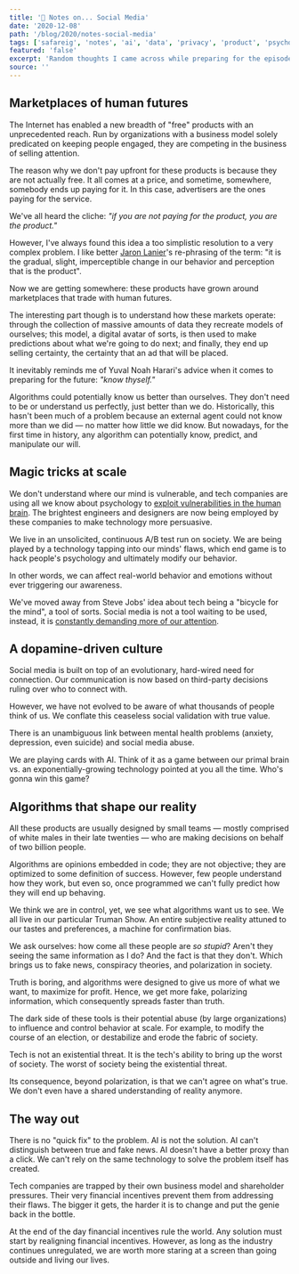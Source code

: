 ```yaml
---
title: '📒 Notes on... Social Media'
date: '2020-12-08'
path: '/blog/2020/notes-social-media'
tags: ['safareig', 'notes', 'ai', 'data', 'privacy', 'product', 'psychology']
featured: 'false'
excerpt: 'Random thoughts I came across while preparing for the episode 13 of Safareig.'
source: ''
---
```


## Marketplaces of human futures

The Internet has enabled a new breadth of "free" products with an unprecedented reach. Run by organizations with a business model solely predicated on keeping people engaged, they are competing in the business of selling attention.

The reason why we don't pay upfront for these products is because they are not actually free. It all comes at a price, and sometime, somewhere, somebody ends up paying for it. In this case, advertisers are the ones paying for the service.

We've all heard the cliche: _"if you are not paying for the product, you are the product."_

However, I've always found this idea a too simplistic resolution to a very complex problem. I like better [Jaron Lanier](https://en.wikipedia.org/wiki/Jaron_Lanier)'s re-phrasing of the term: "it is the gradual, slight, imperceptible change in our behavior and perception that is the product".

Now we are getting somewhere: these products have grown around marketplaces that trade with human futures.

The interesting part though is to understand how these markets operate: through the collection of massive amounts of data they recreate models of ourselves; this model, a digital avatar of sorts, is then used to make predictions about what we're going to do next; and finally, they end up selling certainty, the certainty that an ad that will be placed.

It inevitably reminds me of Yuval Noah Harari's advice when it comes to preparing for the future: _"know thyself."_

Algorithms could potentially know us better than ourselves. They don't need to be or understand us perfectly, just better than we do. Historically, this hasn't been much of a problem because an external agent could not know more than we did — no matter how little we did know. But nowadays, for the first time in history, any algorithm can potentially know, predict, and manipulate our will.

## Magic tricks at scale

We don't understand where our mind is vulnerable, and tech companies are using all we know about psychology to [exploit vulnerabilities in the human brain](/blog/2020/hooked). The brightest engineers and designers are now being employed by these companies to make technology more persuasive.

We live in an unsolicited, continuous A/B test run on society. We are being played by a technology tapping into our minds' flaws, which end game is to hack people's psychology and ultimately modify our behavior.

In other words, we can affect real-world behavior and emotions without ever triggering our awareness.

We've moved away from Steve Jobs' idea about tech being a "bicycle for the mind", a tool of sorts. Social media is not a tool waiting to be used, instead, it is [constantly demanding more of our attention](/blog/2019/attention-deprived).

## A dopamine-driven culture

Social media is built on top of an evolutionary, hard-wired need for connection. Our communication is now based on third-party decisions ruling over who to connect with.

However, we have not evolved to be aware of what thousands of people think of us. We conflate this ceaseless social validation with true value.

There is an unambiguous link between mental health problems (anxiety, depression, even suicide) and social media abuse.

We are playing cards with AI. Think of it as a game between our primal brain vs. an exponentially-growing technology pointed at you all the time. Who's gonna win this game?

## Algorithms that shape our reality

All these products are usually designed by small teams — mostly comprised of white males in their late twenties — who are making decisions on behalf of two billion people.

Algorithms are opinions embedded in code; they are not objective; they are optimized to some definition of success. However, few people understand how they work, but even so, once programmed we can't fully predict how they will end up behaving.

We think we are in control, yet, we see what algorithms want us to see. We all live in our particular Truman Show. An entire subjective reality attuned to our tastes and preferences, a machine for confirmation bias.

We ask ourselves: how come all these people are _so stupid_? Aren't they seeing the same information as I do? And the fact is that they don't. Which brings us to fake news, conspiracy theories, and polarization in society.

Truth is boring, and algorithms were designed to give us more of what we want, to maximize for profit. Hence, we get more fake, polarizing information, which consequently spreads faster than truth.

The dark side of these tools is their potential abuse (by large organizations) to influence and control behavior at scale. For example, to modify the course of an election, or destabilize and erode the fabric of society.

Tech is not an existential threat. It is the tech's ability to bring up the worst of society. The worst of society being the existential threat.

Its consequence, beyond polarization, is that we can't agree on what's true. We don't even have a shared understanding of reality anymore.

## The way out

There is no "quick fix" to the problem. AI is not the solution. AI can't distinguish between true and fake news. AI doesn't have a better proxy than a click. We can't rely on the same technology to solve the problem itself has created.

Tech companies are trapped by their own business model and shareholder pressures. Their very financial incentives prevent them from addressing their flaws. The bigger it gets, the harder it is to change and put the genie back in the bottle.

At the end of the day financial incentives rule the world. Any solution must start by realigning financial incentives. However, as long as the industry continues unregulated, we are worth more staring at a screen than going outside and living our lives.
